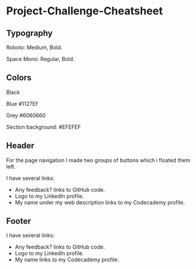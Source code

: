# Project-Challenge-Cheatsheet
## Typography

Roboto: Medium, Bold.

Space Mono: Regular, Bold.

## Colors

Black

Blue #1127EF

Grey #6060660

Section background: #EFEFEF

## Header

For the page navigation I made two groups of buttons which i floated them left. 

I have several links:

- Any feedback? links to GitHub code.
- Logo to my LinkedIn profile.
- My name under my web description links to my Codecademy profile.

## Footer

I have several links:

- Any feedback? links to GitHub code.
- Logo to my LinkedIn profile.
- My name links to my Codecademy profile.
